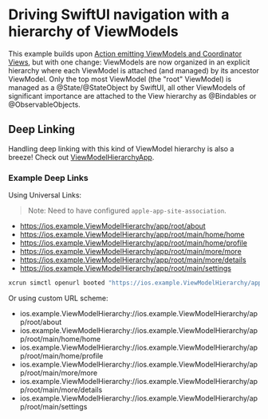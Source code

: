# Driving SwiftUI navigation with a hierarchy of ViewModels

This example builds upon [Action emitting ViewModels and Coordinator Views](../ActionableViewModel), but with one change: ViewModels are now organized in an explicit hierarchy where each ViewModel is attached (and managed) by its ancestor ViewModel. Only the top most ViewModel (the "root" ViewModel) is managed as a @State/@StateObject by SwiftUI, all other ViewModels of significant importance are attached to the View hierarchy as @Bindables or @ObservableObjects.

## Deep Linking

Handling deep linking with this kind of ViewModel hierarchy is also a breeze! Check out [ViewModelHierarchyApp](ViewModelHierarchy/ViewModelHierarchyApp).

### Example Deep Links

Using Universal Links:

> Note: Need to have configured `apple-app-site-association`.

- https://ios.example.ViewModelHierarchy/app/root/about
- https://ios.example.ViewModelHierarchy/app/root/main/home/home
- https://ios.example.ViewModelHierarchy/app/root/main/home/profile
- https://ios.example.ViewModelHierarchy/app/root/main/more/more
- https://ios.example.ViewModelHierarchy/app/root/main/more/details
- https://ios.example.ViewModelHierarchy/app/root/main/settings

```bash
xcrun simctl openurl booted "https://ios.example.ViewModelHierarchy/app/root/about"
```

Or using custom URL scheme:

- ios.example.ViewModelHierarchy://ios.example.ViewModelHierarchy/app/root/about
- ios.example.ViewModelHierarchy://ios.example.ViewModelHierarchy/app/root/main/home/home
- ios.example.ViewModelHierarchy://ios.example.ViewModelHierarchy/app/root/main/home/profile
- ios.example.ViewModelHierarchy://ios.example.ViewModelHierarchy/app/root/main/more/more
- ios.example.ViewModelHierarchy://ios.example.ViewModelHierarchy/app/root/main/more/details
- ios.example.ViewModelHierarchy://ios.example.ViewModelHierarchy/app/root/main/settings
